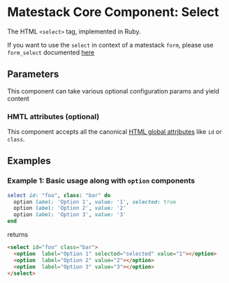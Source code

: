 # Matestack Core Component: Select

The HTML `<select>` tag, implemented in Ruby.

If you want to use the `select` in context of a matestack `form`, please use `form_select`
documented [here](/docs/api/100-components/form_select.md)

## Parameters
This component can take various optional configuration params and yield content

### HMTL attributes (optional)
This component accepts all the canonical [HTML global attributes](https://www.w3schools.com/tags/ref_standardattributes.asp) like `id` or `class`.

## Examples

### Example 1: Basic usage along with `option` components

```ruby
select id: "foo", class: "bar" do
  option label: 'Option 1', value: '1', selected: true
  option label: 'Option 2', value: '2'
  option label: 'Option 3', value: '3'
end
```

returns

```html
<select id="foo" class="bar">
  <option  label="Option 1" selected="selected" value="1"></option>
  <option  label="Option 2" value="2"></option>
  <option  label="Option 3" value="3"></option>
</select>
```
